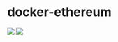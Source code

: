 # docker-ethereum

[![](https://images.microbadger.com/badges/image/ziwon/docker-ethereum.svg)](https://microbadger.com/images/ziwon/docker-ethereum "Get your own image badge on microbadger.com") [![](https://images.microbadger.com/badges/version/ziwon/docker-ethereum.svg)](https://microbadger.com/images/ziwon/docker-ethereum "Get your own version badge on microbadger.com")

